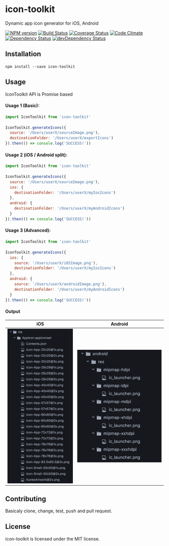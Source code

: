 # icon-toolkit #

Dynamic app icon generator for iOS, Android

[![NPM version](https://img.shields.io/npm/v/icon-toolkit.svg?style=flat)](https://www.npmjs.com/package/icon-toolkit)
[![Build Status](https://img.shields.io/travis/pavjacko/icon-toolkit.svg?style=flat)](https://travis-ci.org/pavjacko/icon-toolkit)
[![Coverage Status](https://img.shields.io/coveralls/pavjacko/icon-toolkit.svg?style=flat)](https://coveralls.io/r/pavjacko/icon-toolkit)
[![Code Climate](https://img.shields.io/codeclimate/github/pavjacko/icon-toolkit.svg?style=flat)](https://codeclimate.com/github/pavjacko/icon-toolkit)
[![Dependency Status](https://img.shields.io/david/pavjacko/icon-toolkit.svg?style=flat)](https://david-dm.org/pavjacko/icon-toolkit)
[![devDependency Status](https://img.shields.io/david/dev/pavjacko/icon-toolkit.svg?style=flat)](https://david-dm.org/pavjacko/icon-toolkit#info=devDependencies)

## Installation

`npm install --save icon-toolkit`

## Usage

IconToolkit API is Promise based

#### Usage 1 (Basic):

```js
import IconToolkit from 'icon-toolkit'

IconToolkit.generateIcons({
  source: '/Users/userX/sourceImage.png'),
  destinationFolder: '/Users/userX/exportIcons')
}).then(() => console.log('SUCCESS!'))

```

#### Usage 2 (iOS / Android split):

```js
import IconToolkit from 'icon-toolkit'

IconToolkit.generateIcons({
  source: '/Users/userX/sourceImage.png'),
  ios: {
    destinationFolder: '/Users/userX/myIosIcons')
  },
  android: {
    destinationFolder: '/Users/userX/myAndroidIcons')
  }
}).then(() => console.log('SUCCESS!'))

```

#### Usage 3 (Advanced):

```js
import IconToolkit from 'icon-toolkit'

IconToolkit.generateIcons({
  ios: {
    source: '/Users/userX/iOSImage.png'),
    destinationFolder: '/Users/userX/myIosIcons')
  },
  android: {
    source: '/Users/userX/androidImage.png'),
    destinationFolder: '/Users/userX/myAndroidIcons')
  }
}).then(() => console.log('SUCCESS!'))

```

#### Output

| iOS        | Android           |
| :-------------: |:-------------:|
| ![iOS](docs/ios.png) | ![Android](docs/android.png) |

## Contributing ##

Basicaly clone, change, test, push and pull request.

## License ##

icon-toolkit is licensed under the MIT license.
